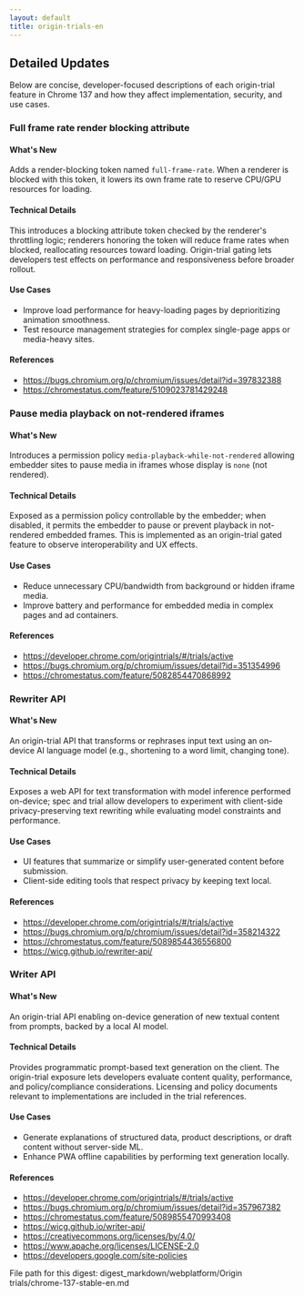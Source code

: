 ```yaml
---
layout: default
title: origin-trials-en
---
```


## Detailed Updates

Below are concise, developer-focused descriptions of each origin-trial feature in Chrome 137 and how they affect implementation, security, and use cases.

### Full frame rate render blocking attribute

#### What's New
Adds a render-blocking token named `full-frame-rate`. When a renderer is blocked with this token, it lowers its own frame rate to reserve CPU/GPU resources for loading.

#### Technical Details
This introduces a blocking attribute token checked by the renderer's throttling logic; renderers honoring the token will reduce frame rates when blocked, reallocating resources toward loading. Origin-trial gating lets developers test effects on performance and responsiveness before broader rollout.

#### Use Cases
- Improve load performance for heavy-loading pages by deprioritizing animation smoothness.
- Test resource management strategies for complex single-page apps or media-heavy sites.

#### References
- https://bugs.chromium.org/p/chromium/issues/detail?id=397832388
- https://chromestatus.com/feature/5109023781429248

### Pause media playback on not-rendered iframes

#### What's New
Introduces a permission policy `media-playback-while-not-rendered` allowing embedder sites to pause media in iframes whose display is `none` (not rendered).

#### Technical Details
Exposed as a permission policy controllable by the embedder; when disabled, it permits the embedder to pause or prevent playback in not-rendered embedded frames. This is implemented as an origin-trial gated feature to observe interoperability and UX effects.

#### Use Cases
- Reduce unnecessary CPU/bandwidth from background or hidden iframe media.
- Improve battery and performance for embedded media in complex pages and ad containers.

#### References
- https://developer.chrome.com/origintrials/#/trials/active
- https://bugs.chromium.org/p/chromium/issues/detail?id=351354996
- https://chromestatus.com/feature/5082854470868992

### Rewriter API

#### What's New
An origin-trial API that transforms or rephrases input text using an on-device AI language model (e.g., shortening to a word limit, changing tone).

#### Technical Details
Exposes a web API for text transformation with model inference performed on-device; spec and trial allow developers to experiment with client-side privacy-preserving text rewriting while evaluating model constraints and performance.

#### Use Cases
- UI features that summarize or simplify user-generated content before submission.
- Client-side editing tools that respect privacy by keeping text local.

#### References
- https://developer.chrome.com/origintrials/#/trials/active
- https://bugs.chromium.org/p/chromium/issues/detail?id=358214322
- https://chromestatus.com/feature/5089854436556800
- https://wicg.github.io/rewriter-api/

### Writer API

#### What's New
An origin-trial API enabling on-device generation of new textual content from prompts, backed by a local AI model.

#### Technical Details
Provides programmatic prompt-based text generation on the client. The origin-trial exposure lets developers evaluate content quality, performance, and policy/compliance considerations. Licensing and policy documents relevant to implementations are included in the trial references.

#### Use Cases
- Generate explanations of structured data, product descriptions, or draft content without server-side ML.
- Enhance PWA offline capabilities by performing text generation locally.

#### References
- https://developer.chrome.com/origintrials/#/trials/active
- https://bugs.chromium.org/p/chromium/issues/detail?id=357967382
- https://chromestatus.com/feature/5089855470993408
- https://wicg.github.io/writer-api/
- https://creativecommons.org/licenses/by/4.0/
- https://www.apache.org/licenses/LICENSE-2.0
- https://developers.google.com/site-policies

File path for this digest:
digest_markdown/webplatform/Origin trials/chrome-137-stable-en.md

